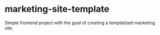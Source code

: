 # marketing-site-template
Simple frontend project with the goal of creating a templatized marketing site.
